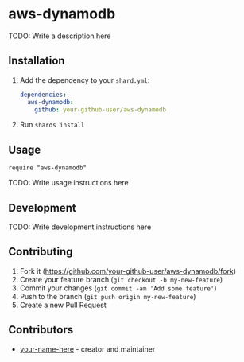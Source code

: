 # aws-dynamodb

TODO: Write a description here

## Installation

1. Add the dependency to your `shard.yml`:

   ```yaml
   dependencies:
     aws-dynamodb:
       github: your-github-user/aws-dynamodb
   ```

2. Run `shards install`

## Usage

```crystal
require "aws-dynamodb"
```

TODO: Write usage instructions here

## Development

TODO: Write development instructions here

## Contributing

1. Fork it (<https://github.com/your-github-user/aws-dynamodb/fork>)
2. Create your feature branch (`git checkout -b my-new-feature`)
3. Commit your changes (`git commit -am 'Add some feature'`)
4. Push to the branch (`git push origin my-new-feature`)
5. Create a new Pull Request

## Contributors

- [your-name-here](https://github.com/your-github-user) - creator and maintainer
